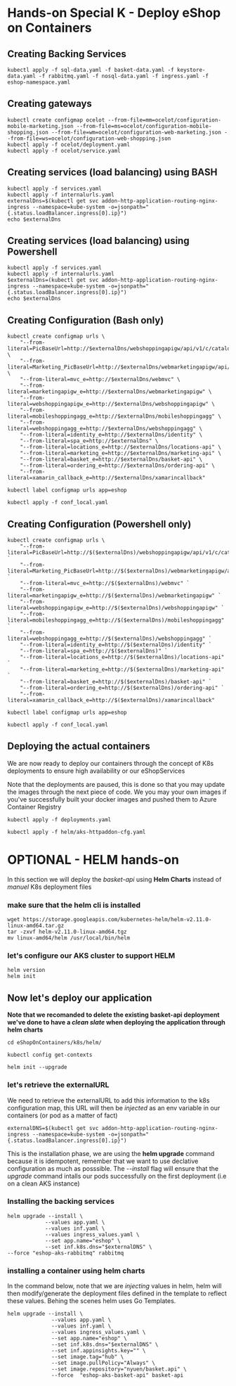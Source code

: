# Hands-on Special K - Deploy eShop on Containers

## Creating Backing Services 
```
kubectl apply -f sql-data.yaml -f basket-data.yaml -f keystore-data.yaml -f rabbitmq.yaml -f nosql-data.yaml -f ingress.yaml -f eshop-namespace.yaml
```

## Creating gateways

```
kubectl create configmap ocelot --from-file=mm=ocelot/configuration-mobile-marketing.json --from-file=ms=ocelot/configuration-mobile-shopping.json --from-file=wm=ocelot/configuration-web-marketing.json --from-file=ws=ocelot/configuration-web-shopping.json
kubectl apply -f ocelot/deployment.yaml
kubectl apply -f ocelot/service.yaml
```

## Creating services (load balancing) using BASH
```
kubectl apply -f services.yaml
kubectl apply -f internalurls.yaml
externalDns=$(kubectl get svc addon-http-application-routing-nginx-ingress --namespace=kube-system -o=jsonpath="{.status.loadBalancer.ingress[0].ip}")
echo $externalDns
```


## Creating services (load balancing) using Powershell
```
kubectl apply -f services.yaml
kubectl apply -f internalurls.yaml
$externalDns=(kubectl get svc addon-http-application-routing-nginx-ingress --namespace=kube-system -o=jsonpath="{.status.loadBalancer.ingress[0].ip}")
echo $externalDns
```


## Creating Configuration (Bash only)
```
kubectl create configmap urls \
    "--from-literal=PicBaseUrl=http://$externalDns/webshoppingapigw/api/v1/c/catalog/items/[0]/pic/" \
    "--from-literal=Marketing_PicBaseUrl=http://$externalDns/webmarketingapigw/api/v1/m/campaigns/[0]/pic/" \
    "--from-literal=mvc_e=http://$externalDns/webmvc" \
    "--from-literal=marketingapigw_e=http://$externalDns/webmarketingapigw" \
    "--from-literal=webshoppingapigw_e=http://$externalDns/webshoppingapigw" \
    "--from-literal=mobileshoppingagg_e=http://$externalDns/mobileshoppingagg" \
    "--from-literal=webshoppingagg_e=http://$externalDns/webshoppingagg" \
    "--from-literal=identity_e=http://$externalDns/identity" \
    "--from-literal=spa_e=http://$externalDns" \
    "--from-literal=locations_e=http://$externalDns/locations-api" \
    "--from-literal=marketing_e=http://$externalDns/marketing-api" \
    "--from-literal=basket_e=http://$externalDns/basket-api" \
    "--from-literal=ordering_e=http://$externalDns/ordering-api" \
    "--from-literal=xamarin_callback_e=http://$externalDns/xamarincallback"

kubectl label configmap urls app=eshop

kubectl apply -f conf_local.yaml
```

## Creating Configuration (Powershell only)
```
kubectl create configmap urls \
    "--from-literal=PicBaseUrl=http://$($externalDns)/webshoppingapigw/api/v1/c/catalog/items/[0]/pic/" `
    "--from-literal=Marketing_PicBaseUrl=http://$($externalDns)/webmarketingapigw/api/v1/m/campaigns/[0]/pic/" `
    "--from-literal=mvc_e=http://$($externalDns)/webmvc" `
    "--from-literal=marketingapigw_e=http://$($externalDns)/webmarketingapigw" `
    "--from-literal=webshoppingapigw_e=http://$($externalDns)/webshoppingapigw" `
    "--from-literal=mobileshoppingagg_e=http://$($externalDns)/mobileshoppingagg" `
    "--from-literal=webshoppingagg_e=http://$($externalDns)/webshoppingagg" `
    "--from-literal=identity_e=http://$($externalDns)/identity" `
    "--from-literal=spa_e=http://$($externalDns)" `
    "--from-literal=locations_e=http://$($externalDns)/locations-api" `
    "--from-literal=marketing_e=http://$($externalDns)/marketing-api" `
    "--from-literal=basket_e=http://$($externalDns)/basket-api" `
    "--from-literal=ordering_e=http://$($externalDns)/ordering-api" `
    "--from-literal=xamarin_callback_e=http://$($externalDns)/xamarincallback"

kubectl label configmap urls app=eshop

kubectl apply -f conf_local.yaml
```

## Deploying the actual containers
We are now ready to deploy our containers through the concept of K8s deployments to ensure high availability or our eShopServices

Note that the deployments are paused, this is done so that you may update the images through the next piece of code. We you may your own images if you've successfully built your docker images and pushed them to Azure Container Registry

```
kubectl apply -f deployments.yaml
```

```
kubectl apply -f helm/aks-httpaddon-cfg.yaml
```





# OPTIONAL - HELM hands-on
In this section we will deploy the _basket-api_ using **Helm Charts** instead of _manuel_ K8s deployment files

### make sure that the helm cli is installed

```
wget https://storage.googleapis.com/kubernetes-helm/helm-v2.11.0-linux-amd64.tar.gz
tar -zxvf helm-v2.11.0-linux-amd64.tgz
mv linux-amd64/helm /usr/local/bin/helm
```

### let's configure our AKS cluster to support HELM

```
helm version
helm init
```

## Now let's deploy our application

**Note that we recomanded to delete the existing basket-api deployment we've done to have a _clean slate_ when deploying the application through helm charts**

```
cd eShopOnContainers/k8s/helm/

kubectl config get-contexts

helm init --upgrade
```

### let's retrieve the externalURL
We need to retrieve the externalURL to add this information to the k8s configuration map, this URL will then be _injected_ as an env variable in our containers (or pod as a matter of fact)

```
externalDNS=$(kubectl get svc addon-http-application-routing-nginx-ingress --namespace=kube-system -o=jsonpath="{.status.loadBalancer.ingress[0].ip}")
```

This is the installation phase, we are using the **helm upgrade** command because it is idempotent, remember that we want to use declative configuration as much as posssible. The _--install_ flag will ensure that the _upgrade_ command intalls our pods successfully on the first deployment (i.e on a clean AKS instance)

### Installing the backing services
```
helm upgrade --install \
		    --values app.yaml \
		    --values inf.yaml \
		    --values ingress_values.yaml \
		    --set app.name="eshop" \
		    --set inf.k8s.dns="$externalDNS" \
--force "eshop-aks-rabbitmq" rabbitmq 
```

### installing a container using helm charts

In the command below, note that we are _injecting_ values in helm, helm will then modify/generate the deployment files defined in the template to reflect these values. Behing the scenes helm uses Go Templates.

```
helm upgrade --install \
			  --values app.yaml \
			  --values inf.yaml \
			  --values ingress_values.yaml \
			  --set app.name="eshop" \
			  --set inf.k8s.dns="$externalDNS" \
			  --set inf.appinsights.key="" \
			  --set image.tag="hub" \
			  --set image.pullPolicy="Always" \
			  --set image.repository="nyuen/basket.api" \
			  --force  "eshop-aks-basket-api" basket-api
```
